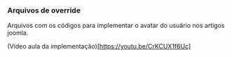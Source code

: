 ### Arquivos de override
Arquivos com os códigos para implementar o avatar do usuário nos artigos joomla.

(Vídeo aula da implementação)[https://youtu.be/CrKCUX1f6Uc]
